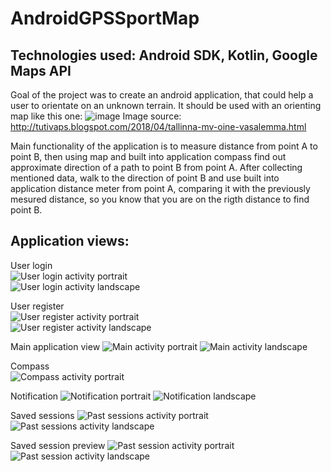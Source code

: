 # AndroidGPSSportMap

## Technologies used: Android SDK, Kotlin, Google Maps API

Goal of the project was to create an android application, that could help a user to orientate on an unknown terrain. It should be used with an orienting map like this one:
![image](https://user-images.githubusercontent.com/73603988/174054354-6dba4dac-2541-44ff-9cad-af87041d2de2.png)
Image source: http://tutivaps.blogspot.com/2018/04/tallinna-mv-oine-vasalemma.html

Main functionality of the application is to measure distance from point A to point B, then using map and built into application compass find out approximate direction of a path to point B from point A. After collecting mentioned data, walk to the direction of point B and use built into application distance meter from point A, comparing it with the previously mesured distance, so you know that you are on the rigth distance to find point B. 

## Application views: 

User login  
![User login activity portrait](https://user-images.githubusercontent.com/73603988/174055955-1c9e3f12-5ee2-40e8-aa8b-a1aa34616555.jpg)  
![User login activity landscape](https://user-images.githubusercontent.com/73603988/174055973-2488938c-05fe-4b9e-a7f6-e6b398cdedf8.jpg)

User register  
![User register activity portrait](https://user-images.githubusercontent.com/73603988/174056013-21e32211-ec01-451d-bbd2-7fd7a771a7e3.jpg)  
![User register activity landscape](https://user-images.githubusercontent.com/73603988/174056024-c73ab755-7f7b-48ee-b14d-56f193917fe8.jpg)

Main application view
![Main activity portrait](https://user-images.githubusercontent.com/73603988/174056975-776b5f2a-edd9-44c7-88ee-5fa3edf9e327.jpg)
![Main activity landscape](https://user-images.githubusercontent.com/73603988/174056985-1a654fa2-b3e8-46ac-b117-15fc14f99c29.jpg)

Compass  
![Compass activity portrait](https://user-images.githubusercontent.com/73603988/174056132-b8b74710-565c-40d9-9e21-9525648ecf46.jpg)

Notification
![Notification portrait](https://user-images.githubusercontent.com/73603988/174057786-37db6e69-f64a-4ea2-97e1-bf7438eaad32.jpg)
![Notification landscape](https://user-images.githubusercontent.com/73603988/174057803-0694d3f6-d512-487b-8bdf-cb34f93e6b63.jpg)

Saved sessions
![Past sessions activity portrait](https://user-images.githubusercontent.com/73603988/174057907-73db194b-67a9-4e47-9233-4198f0c14192.jpg)
![Past sessions activity landscape](https://user-images.githubusercontent.com/73603988/174057925-e4b1b186-edab-49d8-b9c8-d1bd187b80e1.jpg)

Saved session preview
![Past session activity portrait](https://user-images.githubusercontent.com/73603988/174057956-2477586d-1446-48e1-b9cf-a17edf7dd369.jpg)
![Past session activity landscape](https://user-images.githubusercontent.com/73603988/174057965-b40c83a1-04a5-450c-b043-032abbe237d3.jpg)
